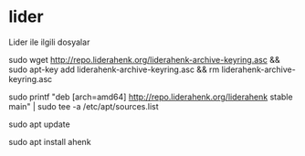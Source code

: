 # lider
Lider ile ilgili dosyalar


sudo wget http://repo.liderahenk.org/liderahenk-archive-keyring.asc && sudo apt-key add liderahenk-archive-keyring.asc &&  rm liderahenk-archive-keyring.asc

sudo printf  "deb [arch=amd64] http://repo.liderahenk.org/liderahenk stable main" | sudo tee -a /etc/apt/sources.list

sudo apt update

sudo apt install ahenk
